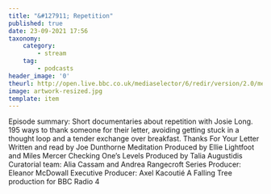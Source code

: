 ```yaml
---
title: "&#127911; Repetition"
published: true
date: 23-09-2021 17:56
taxonomy:
    category:
        - stream
    tag:
        - podcasts
header_image: '0'
theurl: http://open.live.bbc.co.uk/mediaselector/6/redir/version/2.0/mediaset/audio-nondrm-download/proto/http/vpid/p09v5zc6.mp3
image: artwork-resized.jpg
template: item
--- 
```

Episode summary: Short documentaries about repetition with Josie Long. 195 ways to thank someone for their letter, avoiding getting stuck in a thought loop and a tender exchange over breakfast. Thanks For Your Letter Written and read by Joe Dunthorne Meditation Produced by Ellie Lightfoot and Miles Mercer Checking One’s Levels Produced by Talia Augustidis Curatorial team: Alia Cassam and Andrea Rangecroft Series Producer: Eleanor McDowall Executive Producer: Axel Kacoutié A Falling Tree production for BBC Radio 4
